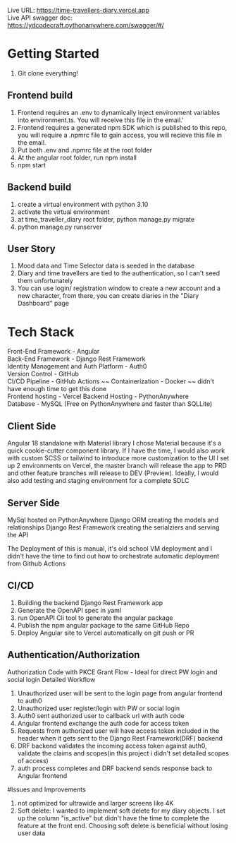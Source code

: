 Live URL: https://time-travellers-diary.vercel.app \
Live API swagger doc: https://ydcodecraft.pythonanywhere.com/swagger/#/

# Getting Started
1. Git clone everything!
## Frontend build
1. Frontend requires an .env to dynamically inject environment variables into environment.ts. You will receive this file in the email.'
2. Frontend requires a generated npm SDK which is published to this repo, you will require a .npmrc file to gain access, you will recieve this file in the email.
3. Put both .env and .npmrc file at the root folder
4. At the angular root folder, run npm install
5. npm start

## Backend build
1. create a virtual environment with python 3.10
2. activate the virtual environment
3. at time_traveller_diary root folder, python manage.py migrate
4. python manage.py runserver

## User Story
1. Mood data and Time Selector data is seeded in the database
2. Diary and time travellers are tied to the authentication, so I can't seed them unfortunately
3. You can use login/ registration window to create a new account and a new character, from there, you can create diaries in the "Diary Dashboard" page  

# Tech Stack
Front-End Framework - Angular\
Back-End Framework - Django Rest Framework\
Identity Management and Auth Platform - Auth0\
Version Control - GitHub\
CI/CD Pipeline - GitHub Actions
~~ Containerization - Docker ~~ didn't have enough time to get this done\
Frontend hosting - Vercel 
Backend Hosting - PythonAnywhere\
Database - MySQL (Free on PythonAnywhere and faster than SQLLite)

## Client Side
Angular 18 standalone with Material library
I chose Material because it's a quick cookie-cutter component library. If I have the time, I would also work with custom SCSS or tailwind to introduce more customization to the UI
I set up 2 environments on Vercel, the master branch will release the app to PRD and other feature branches will release to DEV (Preview). Ideally, I would also add testing and staging environment for a complete SDLC

## Server Side
MySql hosted on PythonAnywhere
Django ORM creating the models and relationships
Django Rest Framework creating the serialziers and serving the API

The Deployment of this is manual, it's old school VM deployment and I didn't have the time to find out how to orchestrate automatic deployment from Github Actions

## CI/CD
1. Building the backend Django Rest Framework app
2. Generate the OpenAPI spec in yaml
3. run OpenAPI Cli tool to generate the angular package
4. Publish the npm angular package to the same GitHub Repo
5. Deploy Angular site to Vercel automatically on git push or PR
  

## Authentication/Authorization
Authorization Code with PKCE Grant Flow - Ideal for direct PW login and social login
Detailed Workflow
1. Unauthorized user will be sent to the login page from angular frontend to auth0
2. Unauthorized user register/login with PW or social login
3. Auth0 sent authorized user to callback url with auth code
4. Angular frontend exchange the auth code for access token
5. Requests from authorized user will have access token included in the header when it gets sent to the Django Rest Framework(DRF) backend
6. DRF backend validates the incoming access token against auth0, validate the claims and scopes(in this project i didn't set detailed scopes of access)
7. auth process completes and DRF backend sends response back to Angular frontend 

#Issues and Improvements
1. not optimized for ultrawide and larger screens like 4K
2. Soft delete: I wanted to implement soft delete for my diary objects. I set up the column "is_active" but didn't have the time to complete the feature at the front end. Choosing soft delete is beneficial without losing user data

